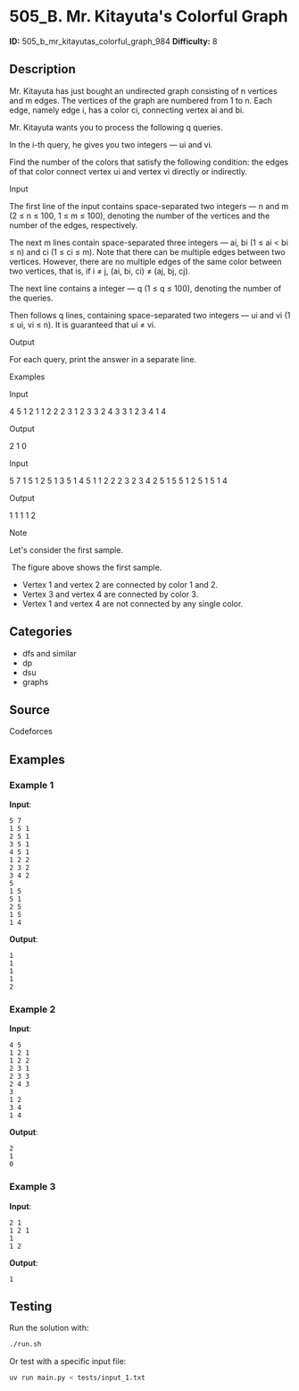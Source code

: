 # 505_B. Mr. Kitayuta's Colorful Graph

**ID:** 505_b_mr_kitayutas_colorful_graph_984
**Difficulty:** 8

## Description

Mr. Kitayuta has just bought an undirected graph consisting of n vertices and m edges. The vertices of the graph are numbered from 1 to n. Each edge, namely edge i, has a color ci, connecting vertex ai and bi.

Mr. Kitayuta wants you to process the following q queries.

In the i-th query, he gives you two integers — ui and vi.

Find the number of the colors that satisfy the following condition: the edges of that color connect vertex ui and vertex vi directly or indirectly.

Input

The first line of the input contains space-separated two integers — n and m (2 ≤ n ≤ 100, 1 ≤ m ≤ 100), denoting the number of the vertices and the number of the edges, respectively.

The next m lines contain space-separated three integers — ai, bi (1 ≤ ai < bi ≤ n) and ci (1 ≤ ci ≤ m). Note that there can be multiple edges between two vertices. However, there are no multiple edges of the same color between two vertices, that is, if i ≠ j, (ai, bi, ci) ≠ (aj, bj, cj).

The next line contains a integer — q (1 ≤ q ≤ 100), denoting the number of the queries.

Then follows q lines, containing space-separated two integers — ui and vi (1 ≤ ui, vi ≤ n). It is guaranteed that ui ≠ vi.

Output

For each query, print the answer in a separate line.

Examples

Input

4 5
1 2 1
1 2 2
2 3 1
2 3 3
2 4 3
3
1 2
3 4
1 4


Output

2
1
0


Input

5 7
1 5 1
2 5 1
3 5 1
4 5 1
1 2 2
2 3 2
3 4 2
5
1 5
5 1
2 5
1 5
1 4


Output

1
1
1
1
2

Note

Let's consider the first sample.

<image> The figure above shows the first sample.

  * Vertex 1 and vertex 2 are connected by color 1 and 2.
  * Vertex 3 and vertex 4 are connected by color 3.
  * Vertex 1 and vertex 4 are not connected by any single color.

## Categories

- dfs and similar
- dp
- dsu
- graphs

## Source

Codeforces

## Examples

### Example 1

**Input**:
```
5 7
1 5 1
2 5 1
3 5 1
4 5 1
1 2 2
2 3 2
3 4 2
5
1 5
5 1
2 5
1 5
1 4
```

**Output**:
```
1
1
1
1
2
```

### Example 2

**Input**:
```
4 5
1 2 1
1 2 2
2 3 1
2 3 3
2 4 3
3
1 2
3 4
1 4
```

**Output**:
```
2
1
0
```

### Example 3

**Input**:
```
2 1
1 2 1
1
1 2
```

**Output**:
```
1
```


## Testing

Run the solution with:

```bash
./run.sh
```

Or test with a specific input file:

```bash
uv run main.py < tests/input_1.txt
```
